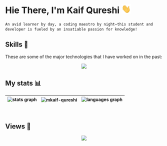 
<h1>Hie There, I'm Kaif Qureshi <img  src="https://raw.githubusercontent.com/ABSphreak/ABSphreak/master/gifs/Hi.gif" width="30px"></h1>

```
An avid learner by day, a coding maestro by night—this student and developer is fueled by an insatiable passion for knowledge!
```

## Skills :muscle:

These are some of the major technologies that I have worked on in the past:

<p align="center">
  <a href="https://skillicons.dev">
    <img src="https://skillicons.dev/icons?i=aws,bash,bootstrap,c,cpp,css,dart,firebase,flask,flutter,git,github,html,java,js,linux,mysql,opencv,php,postman,py,react,tailwind&perline=30&theme=dark" />
  </a>
</p>

###

## My stats :bar_chart:
<div align="center">

  | <img src="https://github-readme-stats.vercel.app/api?username=MKaif-Qureshi&hide_title=false&hide_rank=false&show_icons=true&include_all_commits=true&count_private=true&disable_animations=false&theme=dracula&locale=en&hide_border=false&order=1&bg_color=30,161b22,0d1117&title_color=fff&text_color=fff" height="150" alt="stats graph" /> | <img align="center" src="https://github-readme-streak-stats.herokuapp.com/?user=mkaif-qureshi&theme=dark&background=161b22&background2=0d1117&ring=ffffff&fire=ffffff&currStreakLabel=ffffff&sideLabels=ffffff&sideNums=ffffff&dates=ffffff" alt="mkaif-qureshi" /> | <img src="https://github-readme-stats.vercel.app/api/top-langs?username=MKaif-Qureshi&locale=en&hide_title=false&layout=compact&card_width=320&langs_count=5&theme=dracula&hide_border=false&order=2&bg_color=30,161b22,0d1117&title_color=fff&text_color=fff" height="150" alt="languages graph" /> |
 --- | --- | --- |

</div>

<br>

## Views :eyes:

<div align="center">
  <img src="https://profile-counter.glitch.me/MKaif-Qureshi/count.svg?"  />
</div>
